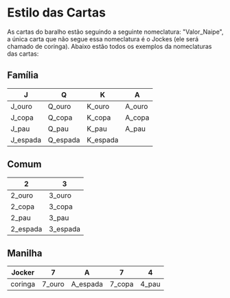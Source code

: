 Estilo das Cartas
=================

As cartas do baralho estão seguindo a seguinte nomeclatura: "Valor_Naipe", a única carta que não segue essa nomeclatura é o Jockes (ele será chamado de coringa). Abaixo estão todos os exemplos da nomeclaturas das cartas:


Família
-------

|     J      |     Q      |     K      |     A      |
| ---------- | ---------- | ---------- | ---------- |
|  J_ouro    |  Q_ouro    |  K_ouro    |  A_ouro    |
|  J_copa    |  Q_copa    |  K_copa    |  A_copa    |
|  J_pau     |  Q_pau     |  K_pau     |  A_pau     |
|  J_espada  |  Q_espada  |  K_espada  |            |


Comum
-----

|     2      |     3      |
| ---------- | ---------- |
|  2_ouro    |  3_ouro    |
|  2_copa    |  3_copa    |
|  2_pau     |  3_pau     |
|  2_espada  |  3_espada  |


Manilha
-------

|   Jocker   |     7      |     A      |     7      |     4      |
| ---------- | ---------- | ---------- | ---------- | ---------- |
|  coringa   |  7_ouro    |  A_espada  |  7_copa    |  4_pau     |